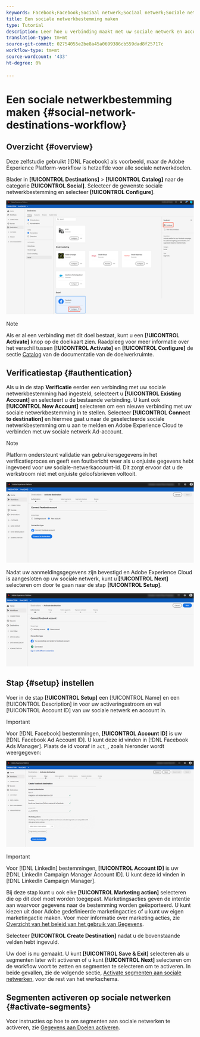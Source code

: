 ```yaml
---
keywords: Facebook;Facebook;Sociaal netwerk;Sociaal netwerk;Sociale netwerkverificatie;Sociale netwerkverificatie;Sociale netwerkverificatie
title: Een sociale netwerkbestemming maken
type: Tutorial
description: Leer hoe u verbinding maakt met uw sociale netwerk en accounts in Adobe Experience Platform.
translation-type: tm+mt
source-git-commit: 02754055e2be8a45a0699386cb559dad8f25717c
workflow-type: tm+mt
source-wordcount: '433'
ht-degree: 0%

---
```



# Een sociale netwerkbestemming maken {#social-network-destinations-workflow}

## Overzicht {#overview}

Deze zelfstudie gebruikt [!DNL Facebook] als voorbeeld, maar de Adobe Experience Platform-workflow is hetzelfde voor alle sociale netwerkdoelen.

Blader in **[!UICONTROL Destinations]** > **[!UICONTROL Catalog]** naar de categorie **[!UICONTROL Social]**. Selecteer de gewenste sociale netwerkbestemming en selecteer **[!UICONTROL Configure]**.

![Verbinden met sociale netwerkbestemming](../../assets/catalog/social/workflow/catalog.png)

>[!NOTE]
>
>Als er al een verbinding met dit doel bestaat, kunt u een **[!UICONTROL Activate]** knop op de doelkaart zien. Raadpleeg voor meer informatie over het verschil tussen **[!UICONTROL Activate]** en **[!UICONTROL Configure]** de sectie [Catalog](../../ui/destinations-workspace.md#catalog) van de documentatie van de doelwerkruimte.

## Verificatiestap {#authentication}

Als u in de stap **Verificatie** eerder een verbinding met uw sociale netwerkbestemming had ingesteld, selecteert u **[!UICONTROL Existing Account]** en selecteert u de bestaande verbinding. U kunt ook **[!UICONTROL New Account]** selecteren om een nieuwe verbinding met uw sociale netwerkbestemming in te stellen. Selecteer **[!UICONTROL Connect to destination]** en hiermee gaat u naar de geselecteerde sociale netwerkbestemming om u aan te melden en Adobe Experience Cloud te verbinden met uw sociale netwerk Ad-account.

>[!NOTE]
>
>Platform ondersteunt validatie van gebruikersgegevens in het verificatieproces en geeft een foutbericht weer als u onjuiste gegevens hebt ingevoerd voor uw sociale-netwerkaccount-id. Dit zorgt ervoor dat u de werkstroom niet met onjuiste geloofsbrieven voltooit.

![Verbinden met sociale netwerkbestemming - authentificatiestap](../../assets/catalog/social/workflow/pre-connect.png)

Nadat uw aanmeldingsgegevens zijn bevestigd en Adobe Experience Cloud is aangesloten op uw sociale netwerk, kunt u **[!UICONTROL Next]** selecteren om door te gaan naar de stap **[!UICONTROL Setup]**.

![Credentials bevestigd](../../assets/catalog/social/workflow/post-connect.png)

## Stap {#setup} instellen

Voer in de stap **[!UICONTROL Setup]** een [!UICONTROL Name] en een [!UICONTROL Description] in voor uw activeringsstroom en vul [!UICONTROL Account ID] van uw sociale netwerk en account in.

>[!IMPORTANT]
>
> Voor [!DNL Facebook] bestemmingen, **[!UICONTROL Account ID]** is uw [!DNL Facebook Ad Account ID]. U kunt deze id vinden in [!DNL Facebook Ads Manager]. Plaats de id vooraf in `act_`, zoals hieronder wordt weergegeven:

![Verbinden met sociale netwerkbestemming - opstellingsstap](../../assets/catalog/social/workflow/setup.png)

>[!IMPORTANT]
>
> Voor [!DNL LinkedIn] bestemmingen, **[!UICONTROL Account ID]** is uw [!DNL LinkedIn Campaign Manager Account ID]. U kunt deze id vinden in [!DNL LinkedIn Campaign Manager].

Bij deze stap kunt u ook elke **[!UICONTROL Marketing action]** selecteren die op dit doel moet worden toegepast. Marketingsacties geven de intentie aan waarvoor gegevens naar de bestemming worden geëxporteerd. U kunt kiezen uit door Adobe gedefinieerde marketingacties of u kunt uw eigen marketingactie maken. Voor meer informatie over marketing acties, zie [Overzicht van het beleid van het gebruik van Gegevens](../../../data-governance/policies/overview.md).

Selecteer **[!UICONTROL Create Destination]** nadat u de bovenstaande velden hebt ingevuld.

Uw doel is nu gemaakt. U kunt **[!UICONTROL Save & Exit]** selecteren als u segmenten later wilt activeren of u kunt **[!UICONTROL Next]** selecteren om de workflow voort te zetten en segmenten te selecteren om te activeren. In beide gevallen, zie de volgende sectie, [Activate segmenten aan sociale netwerken](#activate-segments), voor de rest van het werkschema.

## Segmenten activeren op sociale netwerken {#activate-segments}

Voor instructies op hoe te om segmenten aan sociale netwerken te activeren, zie [Gegevens aan Doelen activeren](../../ui/activate-destinations.md).